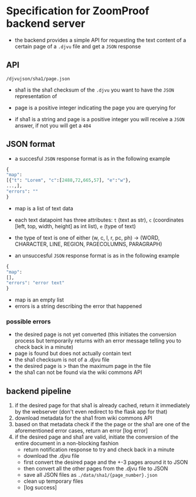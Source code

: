 # Specification for ZoomProof backend server

* the backend provides a simple API for requesting the text content of a certain page of a `.djvu` file and get a `JSON` response

## API
`/djvujson/sha1/page.json`
* sha1 is the sha1 checksum of the `.djvu` you want to have the `JSON` representation of
* page is a positive integer indicating the page you are querying for

* if sha1 is a string and page is a positive integer you will receive a `JSON` answer, if not you will get a `404`

## JSON format
* a succesful `JSON` response format is as in the following example

```python
{
"map":
[{"t": "Lorem", "c":[2488,72,665,57], "e":"w"},
...,],
"errors": ""
}
```

* map is a list of text data
* each text datapoint has three attributes: `t` (text as str), `c` (coordinates [left, top, width, height] as int list), `e` (type of text)
* the type of text is one of either (w, c, l, r, pc, ph) -> (WORD, CHARACTER, LINE, REGION, PAGECOLUMNS, PARAGRAPH)

* an unsuccesful `JSON` response format is as in the following example

```python
{
"map":
[],
"errors": "error text"
}
```

* map is an empty list
* errors is a string describing the error that happened

### possible errors
* the desired page is not yet converted (this initiates the conversion process but temporarily returns with an error message telling you to check back in a minute)
* page is found but does not actually contain text
* the sha1 checksum is not of a .djvu file
* the desired page is > than the maximum page in the file
* the sha1 can not be found via the wiki commons API

## backend pipeline
1. if the desired page for that sha1 is already cached, return it immediately by the webserver (don't even redirect to the flask app for that)
2. download metadata for the sha1 from wiki commons API
3. based on that metadata check if the the page or the sha1 are one of the aforementioned error cases, return an error [log error]
4. if the desired page and sha1 are valid, initiate the conversion of the entire document in a non-blocking fashion
	* return notification response to try and check back in a minute
	* download the .djvu file
	* first convert the desired page and the +-3 pages around it to JSON
	* then convert all the other pages from the .djvu file to JSON
	* save all JSON files as `./data/sha1/{page_number}.json`
	* clean up temporary files
	* [log success]
